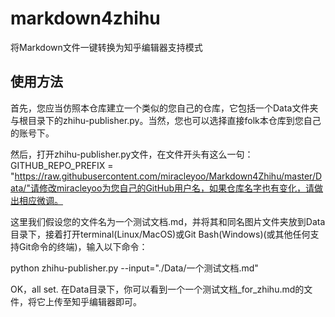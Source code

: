 # markdown4zhihu
将Markdown文件一键转换为知乎编辑器支持模式

## 使用方法
首先，您应当仿照本仓库建立一个类似的您自己的仓库，它包括一个Data文件夹与根目录下的zhihu-publisher.py。当然，您也可以选择直接folk本仓库到您自己的账号下。

然后，打开zhihu-publisher.py文件，在文件开头有这么一句：GITHUB_REPO_PREFIX = "https://raw.githubusercontent.com/miracleyoo/Markdown4Zhihu/master/Data/"请修改miracleyoo为您自己的GitHub用户名，如果仓库名字也有变化，请做出相应微调。

这里我们假设您的文件名为一个测试文档.md，并将其和同名图片文件夹放到Data目录下，接着打开terminal(Linux/MacOS)或Git Bash(Windows)(或其他任何支持Git命令的终端)，输入以下命令：

python zhihu-publisher.py --input="./Data/一个测试文档.md"

OK，all set. 在Data目录下，你可以看到一个一个测试文档_for_zhihu.md的文件，将它上传至知乎编辑器即可。
